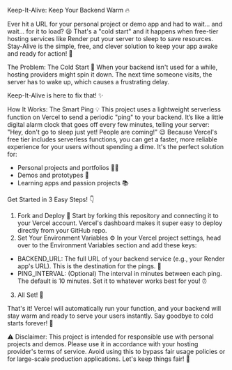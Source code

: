Keep-It-Alive: Keep Your Backend Warm 🔥

Ever hit a URL for your personal project or demo app and had to wait... and wait... for it to load? 😫 That's a "cold start" and it happens when free-tier hosting services like Render put your server to sleep to save resources. Stay-Alive is the simple, free, and clever solution to keep your app awake and ready for action! 🚀

The Problem: The Cold Start 🥶
When your backend isn't used for a while, hosting providers might spin it down. The next time someone visits, the server has to wake up, which causes a frustrating delay.

Keep-It-Alive is here to fix that! ✨

How It Works: The Smart Ping 💡
This project uses a lightweight serverless function on Vercel to send a periodic "ping" to your backend. It’s like a little digital alarm clock that goes off every few minutes, telling your server: "Hey, don't go to sleep just yet! People are coming!" 😉
Because Vercel's free tier includes serverless functions, you can get a faster, more reliable experience for your users without spending a dime. It's the perfect solution for:
 * Personal projects and portfolios 🧑‍💻
 * Demos and prototypes 🧪
 * Learning apps and passion projects 📚

Get Started in 3 Easy Steps! 👇

1. Fork and Deploy 🚀
Start by forking this repository and connecting it to your Vercel account. Vercel's dashboard makes it super easy to deploy directly from your GitHub repo.
2. Set Your Environment Variables ⚙️
In your Vercel project settings, head over to the Environment Variables section and add these keys:
 * BACKEND_URL: The full URL of your backend service (e.g., your Render app's URL). This is the destination for the pings. 🎯
 * PING_INTERVAL: (Optional) The interval in minutes between each ping. The default is 10 minutes. Set it to whatever works best for you! ⏰
3. All Set! 🎉

That's it! Vercel will automatically run your function, and your backend will stay warm and ready to serve your users instantly. Say goodbye to cold starts forever! 👋

⚠️ Disclaimer: This project is intended for responsible use with personal projects and demos. Please use it in accordance with your hosting provider's terms of service. Avoid using this to bypass fair usage policies or for large-scale production applications. Let's keep things fair! 🤝
